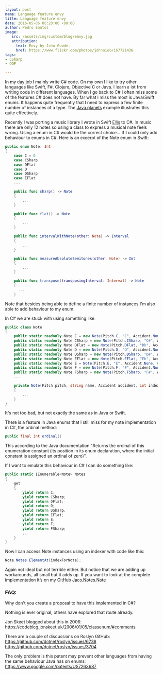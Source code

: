 ```yaml
---
layout: post
name: Language feature envy
title: Language feature envy
date: 2016-05-06 00:20:00 +00:00
author: Pedro Santos
image:
   src: /assets/img/custom/blog/envy.jpg
   attribution:
     text: Envy by John Goode.
     href: https://www.flickr.com/photos/johnnieb/167721436
tags:
- CSharp
- OOP

---
```



In my day job I mainly write C# code. On my own I like to try other languages like Swift, F#, Clojure, Objective C or Java. I learn a lot from writing code in different languages. When I go back to C# I often miss some of the features C# does not have. By far what I miss the most is Java/Swift enums. It happens quite frequently that I need to express a few finite number of instances of a type. The [Java planets](http://snipplr.com/view/42422/the-planet-enum-example/) example illustrates this quite effectively.

Recently I was porting a music library I wrote in Swift [Ellis](https://github.com/pedromsantos/Ellis) to C#. In music there are only 12 notes so using a class to express a musical note feels wrong. Using a enum in C# would be the correct choice... If I could only add behaviour to enums in C#. Here is an excerpt of the Note enum in Swift:

```swift
public enum Note: Int
{
    case C = 0
    case CSharp
    case DFlat
    case D
    case DSharp
    case EFlat
    ...

    public func sharp() -> Note
    {
        ...
    }

    public func flat() -> Note
    {
        ...
    }

    public func intervalWithNote(other: Note) -> Interval
    {
        ...
    }

    public func measureAbsoluteSemitones(other: Note) -> Int
    {
        ...
    }

    public func transpose(transposingInterval: Interval) -> Note
    {
      ...
    }
```

Note that besides being able to define a finite number of instances I'm also able to add behaviour to my enum.

In C# we are stuck with using something like:

```csharp
public class Note
{
    public static readonly Note C = new Note(Pitch.C, "C", Accident.None, MinNoteIndex);
    public static readonly Note CSharp = new Note(Pitch.CSharp, "C#", Accident.Sharp, 1);
    public static readonly Note DFlat = new Note(Pitch.DFlat, "Db", Accident.Flat, 2);
    public static readonly Note D = new Note(Pitch.D, "D", Accident.None, 3);
    public static readonly Note DSharp = new Note(Pitch.DSharp, "D#", Accident.Sharp, 4);
    public static readonly Note EFlat = new Note(Pitch.EFlat, "Eb", Accident.Flat, 5);
    public static readonly Note E = Note(Pitch.E, "E", Accident.None, 6);
    public static readonly Note F = new Note(Pitch.F, "F", Accident.None, 7);
    public static readonly Note FSharp = new Note(Pitch.FSharp, "F#", Accident.Sharp, 8);
    ...

    private Note(Pitch pitch, string name, Accident accident, int index)
    {
        ...
    }
}
```

It's not too bad, but not exactly the same as in Java or Swift.

There is a feature in Java enums that I still miss for my note implementation in C#, the ordinal method:

```java
public final int ordinal()
```

This according to the Java documentation "Returns the ordinal of this enumeration constant (its position in its enum declaration, where the initial constant is assigned an ordinal of zero)".

If I want to emulate this behaviour in C# I can do something like:

```csharp
public static IEnumerable<Note> Notes
{
    get
    {
        yield return C;
        yield return CSharp;
        yield return DFlat;
        yield return D;
        yield return DSharp;
        yield return EFlat;
        yield return E;
        yield return F;
        yield return FSharp;
        ...
    }
}
```

Now I can access Note instances using an indexer with code like this:

```csharp
Note.Notes.ElementAt(indexForNote);
```

Again not ideal but not terrible either. But notice that we are adding up workarounds, all small but it adds up. If you want to look at the complete implementation it’s on my GitHub [Jaco.Notes.Note](https://github.com/pedromsantos/Jaco/blob/master/Jaco/Notes/Note.cs)

### FAQ:
Why don't you create a proposal to have this implemented in C#?

Nothing is ever original, others have explored that route already.

Jon Skeet blogged about this in 2006:
https://codeblog.jonskeet.uk/2006/01/05/classenum/#comments

There are a couple of discussions on Roslyn GitHub:
https://github.com/dotnet/roslyn/issues/6739
https://github.com/dotnet/roslyn/issues/3704

The only problem is this patent may prevent other languages from having the same behaviour Java has on enums:
https://www.google.com/patents/US7263687
